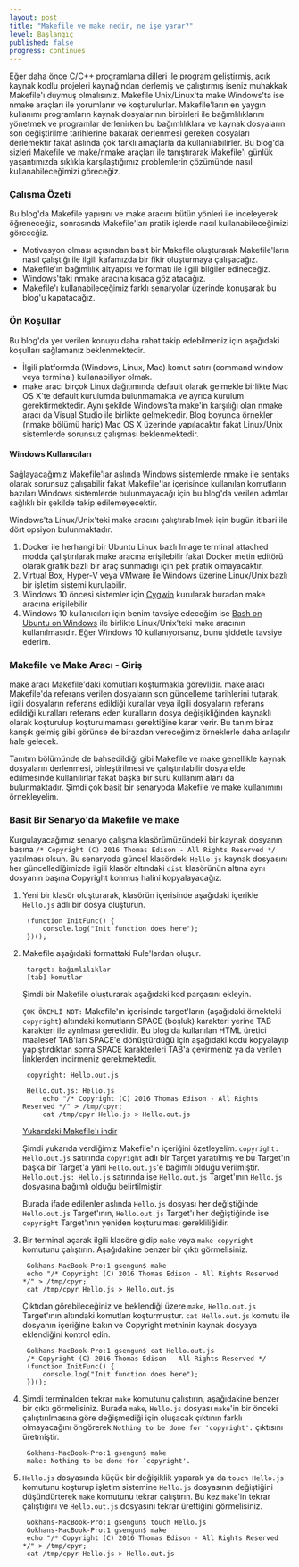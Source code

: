 ```yaml
---
layout: post
title: "Makefile ve make nedir, ne işe yarar?"
level: Başlangıç
published: false
progress: continues
---
```


Eğer daha önce C/C++ programlama dilleri ile program geliştirmiş, açık kaynak kodlu projeleri kaynağından derlemiş ve çalıştırmış iseniz muhakkak Makefile'ı duymuş olmalısınız. Makefile Unix/Linux'ta make Windows'ta ise nmake araçları ile yorumlanır ve koşturulurlar. Makefile'ların en yaygın kullanımı programların kaynak dosyalarının birbirleri ile bağımlılıklarını yönetmek ve programlar derlenirken bu bağımlılıklara ve kaynak dosyaların son değiştirilme tarihlerine bakarak derlenmesi gereken dosyaları derlemektir fakat aslında çok farklı amaçlarla da kullanılabilirler. Bu blog'da sizleri Makefile ve make/nmake araçları ile tanıştırarak Makefile'ı günlük yaşantımızda sıklıkla karşılaştığımız problemlerin çözümünde nasıl kullanabileceğimizi göreceğiz.

### Çalışma Özeti

Bu blog'da Makefile yapısını ve make aracını bütün yönleri ile inceleyerek öğreneceğiz, sonrasında Makefile'ları pratik işlerde nasıl kullanabileceğimizi göreceğiz.

* Motivasyon olması açısından basit bir Makefile oluşturarak Makefile'ların nasıl çalıştığı ile ilgili kafamızda bir fikir oluşturmaya çalışacağız.
* Makefile'ın bağımlılık altyapısı ve formatı ile ilgili bilgiler edineceğiz.
* Windows'taki nmake aracına kısaca göz atacağız.
* Makefile'ı kullanabileceğimiz farklı senaryolar üzerinde konuşarak bu blog'u kapatacağız.

### Ön Koşullar

Bu blog'da yer verilen konuyu daha rahat takip edebilmeniz için aşağıdaki koşulları sağlamanız beklenmektedir.

* İlgili platformda (Windows, Linux, Mac) komut satırı (command window veya terminal) kullanabiliyor olmak.
* make aracı birçok Linux dağıtımında default olarak gelmekle birlikte Mac OS X'te default kurulumda bulunmamakta ve ayrıca kurulum gerektirmektedir. Aynı şekilde Windows'ta make'in karşılığı olan nmake aracı da Visual Studio ile birlikte gelmektedir. Blog boyunca örnekler (nmake bölümü hariç) Mac OS X üzerinde yapılacaktır fakat Linux/Unix sistemlerde sorunsuz çalışması beklenmektedir. 

#### Windows Kullanıcıları

Sağlayacağımız Makefile'lar aslında Windows sistemlerde nmake ile sentaks olarak sorunsuz çalışabilir fakat Makefile'lar içerisinde kullanılan komutların bazıları Windows sistemlerde bulunmayacağı için bu blog'da verilen adımlar sağlıklı bir şekilde takip edilemeyecektir. 

Windows'ta Linux/Unix'teki make aracını çalıştırabilmek için bugün itibari ile dört opsiyon bulunmaktadır.

1. Docker ile herhangi bir Ubuntu Linux bazlı Image terminal attached modda çalıştırılarak make aracına erişilebilir fakat Docker metin editörü olarak grafik bazlı bir araç sunmadığı için pek pratik olmayacaktır.
2. Virtual Box, Hyper-V veya VMware ile Windows üzerine Linux/Unix bazlı bir işletim sistemi kurulabilir.
3. Windows 10 öncesi sistemler için [Cygwin](https://www.cygwin.com/) kurularak buradan make aracına erişilebilir
4. Windows 10 kullanıcıları için benim tavsiye edeceğim ise [Bash on Ubuntu on Windows](https://msdn.microsoft.com/en-us/commandline/wsl/about) ile birlikte Linux/Unix'teki make aracının kullanılmasıdır. Eğer Windows 10 kullanıyorsanız, bunu şiddetle tavsiye ederim.

### Makefile ve Make Aracı - Giriş

make aracı Makefile'daki komutları koşturmakla görevlidir. make aracı Makefile'da referans verilen dosyaların son güncelleme tarihlerini tutarak, ilgili dosyaların referans edildiği kurallar veya ilgili dosyaların referans edildiği kuralları referans eden kuralların dosya değişikliğinden kaynaklı olarak koşturulup koşturulmaması gerektiğine karar verir. Bu tanım biraz karışık gelmiş gibi görünse de birazdan vereceğimiz örneklerle daha anlaşılır hale gelecek. 

Tanıtım bölümünde de bahsedildiği gibi Makefile ve make genellikle kaynak dosyaların derlenmesi, birleştirilmesi ve çalıştırılabilir dosya elde edilmesinde kullanılırlar fakat başka bir sürü kullanım alanı da bulunmaktadır. Şimdi çok basit bir senaryoda Makefile ve make kullanımını örnekleyelim.

### Basit Bir Senaryo'da Makefile ve make

Kurgulayacağımız senaryo çalışma klasörümüzündeki bir kaynak dosyanın başına `/* Copyright (C) 2016 Thomas Edison - All Rights Reserved */` yazılması olsun. Bu senaryoda güncel klasördeki `Hello.js` kaynak dosyasını her güncellediğimizde ilgili klasör altındaki `dist` klasörünün altına aynı dosyanın başına Copyright konmuş halini kopyalayacağız.

1. Yeni bir klasör oluşturarak, klasörün içerisinde aşağıdaki içerikle `Hello.js` adlı bir dosya oluşturun.

        (function InitFunc() {
            console.log("Init function does here");
        })();

2. Makefile aşağıdaki formattaki Rule'lardan oluşur.

        target: bağımlılıklar
        [tab] komutlar
        
    Şimdi bir Makefile oluşturarak aşağıdaki kod parçasını ekleyin.

    `ÇOK ÖNEMLİ NOT:` Makefile'ın içerisinde target'ların (aşağıdaki örnekteki `copyright`) altındaki komutların SPACE (boşluk) karakteri yerine TAB karakteri ile ayrılması gereklidir. Bu blog'da kullanılan HTML üretici maalesef TAB'ları SPACE'e dönüştürdüğü için aşağıdaki kodu kopyalayıp yapıştırdıktan sonra SPACE karakterleri TAB'a çevirmeniz ya da verilen linklerden indirmeniz gerekmektedir. 

        copyright: Hello.out.js 

        Hello.out.js: Hello.js
            echo "/* Copyright (C) 2016 Thomas Edison - All Rights Reserved */" > /tmp/cpyr;
            cat /tmp/cpyr Hello.js > Hello.out.js

    [Yukarıdaki Makefile'ı indir](/resource/file/Makefile/1/Makefile)

    Şimdi yukarıda verdiğimiz Makefile'ın içeriğini özetleyelim. `copyright: Hello.out.js` satırında `copyright` adlı bir Target yaratılmış ve bu Target'ın başka bir Target'a yani `Hello.out.js`'e bağımlı olduğu verilmiştir. `Hello.out.js: Hello.js` satırında ise `Hello.out.js` Target'ının `Hello.js` dosyasına bağımlı olduğu belirtilmiştir. 
    
    Burada ifade edilenler aslında `Hello.js` dosyası her değiştiğinde `Hello.out.js` Target'ının, `Hello.out.js` Target'ı her değiştiğinde ise `copyright` Target'ının yeniden koşturulması gerekliliğidir. 

3. Bir terminal açarak ilgili klasöre gidip `make` veya `make copyright` komutunu çalıştırın. Aşağıdakine benzer bir çıktı görmelisiniz.

        Gokhans-MacBook-Pro:1 gsengun$ make
        echo "/* Copyright (C) 2016 Thomas Edison - All Rights Reserved */" > /tmp/cpyr;
        cat /tmp/cpyr Hello.js > Hello.out.js

    Çıktıdan görebileceğiniz ve beklendiği üzere `make`, `Hello.out.js` Target'ının altındaki komutları koşturmuştur. `cat Hello.out.js` komutu ile dosyanın içeriğine bakın ve Copyright metninin kaynak dosyaya eklendiğini kontrol edin.

        Gokhans-MacBook-Pro:1 gsengun$ cat Hello.out.js
        /* Copyright (C) 2016 Thomas Edison - All Rights Reserved */
        (function InitFunc() {
            console.log("Init function does here");
        })();

4. Şimdi terminalden tekrar `make` komutunu çalıştırın, aşağıdakine benzer bir çıktı görmelisiniz. Burada `make`, `Hello.js` dosyası `make`'in bir önceki çalıştırılmasına göre değişmediği için oluşacak çıktının farklı olmayacağını öngörerek `Nothing to be done for 'copyright'.` çıktısını üretmiştir.

        Gokhans-MacBook-Pro:1 gsengun$ make
        make: Nothing to be done for `copyright'. 

5. `Hello.js` dosyasında küçük bir değişiklik yaparak ya da `touch Hello.js` komutunu koşturup işletim sistemine `Hello.js` dosyasının değiştiğini düşündürterek `make` komutunu tekrar çalıştırın. Bu kez `make`'in tekrar çalıştığını ve `Hello.out.js` dosyasını tekrar ürettiğini görmelisiniz.

        Gokhans-MacBook-Pro:1 gsengun$ touch Hello.js
        Gokhans-MacBook-Pro:1 gsengun$ make
        echo "/* Copyright (C) 2016 Thomas Edison - All Rights Reserved */" > /tmp/cpyr;
        cat /tmp/cpyr Hello.js > Hello.out.js

